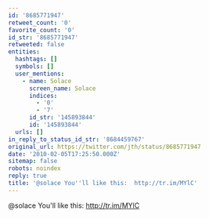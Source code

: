 ```yaml
---
id: '8685771947'
retweet_count: '0'
favorite_count: '0'
id_str: '8685771947'
retweeted: false
entities:
  hashtags: []
  symbols: []
  user_mentions:
    - name: Solace
      screen_name: Solace
      indices:
        - '0'
        - '7'
      id_str: '145893844'
      id: '145893844'
  urls: []
in_reply_to_status_id_str: '8684459767'
original_url: https://twitter.com/jth/status/8685771947
date: '2010-02-05T17:25:50.000Z'
sitemap: false
robots: noindex
reply: true
title: '@solace You''ll like this:  http://tr.im/MYlC'
---
```


@solace You'll like this:  http://tr.im/MYlC